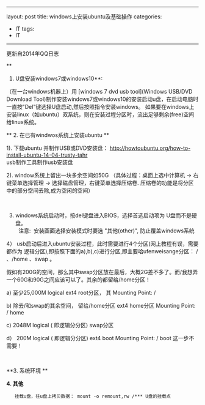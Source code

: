  ---
layout: post
title:   windows上安装ubuntu及基础操作
categories:
- IT
tags:
- IT
---

 更新自2014年QQ日志
 

 **
1. U盘安装windows7或windows10**:


（在一台windows机器上）用 [windows 7 dvd usb tool](Windows USB/DVD Download Tool)制作安装windows7或windows10的安装启动u盘，在启动电脑时一直按"Del"键选择U盘启动,然后按照指令安装windows。
 如果要在windows上安装linux（如ubuntu）双系统，则在安装过程分区时，流出足够剩余(free)空间给linux系统。

<!--more-->

 **
2. 在已有windwos系统上安装ubuntu
**
 

  1). 下载ubuntu 并制作USB或DVD安装盘：
       http://howtoubuntu.org/how-to-install-ubuntu-14-04-trusty-tahr   
      usb制作工具制作usb安装盘   
    
  
  
  2). window系统上留出一块多余空间如50G （具体过程：桌面上选中计算机 -> 右键菜单选择管理 -> 选择磁盘管理，右键菜单选择压缩卷. 压缩卷的功能是将分区中的部分空间去除,成为空闲的空间） 
   
  

 3)  windows系统启动时，按del键盘进入BIOS，选择首选启动项为 U盘而不是硬盘。  
   注意:  安装画面选择安装模式时要选 "其他(other)", 防止覆盖windows系统
  


  4） usb启动后进入ubuntu安装过程，此时需要进行4个分区(网上教程有误，需要都作为 逻辑分区),即按照下面的a),b),c)进行分区,即主要哈ufenweisange分区： / 、/home 、swap 。
      

   假如有200G的空间，那么其中swap分区放在最后，大概2G差不多了。而/我想弄一个60G和90G之间应该可以了。其余的都留给/home分区！

   a)   至少25,000M             logical                   ext4                 root分区，    其 Mounting Point: /      
        
  b)  除去/和swap的其余空间， 留给/home分区                ext4                  home分区      Mounting Point: / home
         

   c)  2048M           logical ( 即逻辑分分区)            swap分区      
         

   d） 200M             logical ( 即逻辑分分区)            ext4                  boot                    Mounting Point: / boot             这一步不需要！

  

**3. 系统环境
** 
 

**4. 其他**

       挂载u盘，往u盘上拷贝数据： mount -o remount,rw /*** U盘的挂载点
